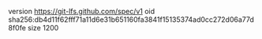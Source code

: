 version https://git-lfs.github.com/spec/v1
oid sha256:db4d11f62fff71a11d6e31b651160fa3841f15135374ad0cc272d06a77d8f0fe
size 1200
